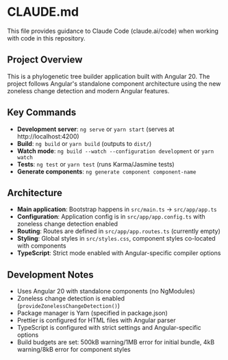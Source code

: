 # CLAUDE.md

This file provides guidance to Claude Code (claude.ai/code) when working with code in this repository.

## Project Overview

This is a phylogenetic tree builder application built with Angular 20. The project follows Angular's standalone component architecture using the new zoneless change detection and modern Angular features.

## Key Commands

- **Development server**: `ng serve` or `yarn start` (serves at http://localhost:4200)
- **Build**: `ng build` or `yarn build` (outputs to `dist/`)
- **Watch mode**: `ng build --watch --configuration development` or `yarn watch`
- **Tests**: `ng test` or `yarn test` (runs Karma/Jasmine tests)
- **Generate components**: `ng generate component component-name`

## Architecture

- **Main application**: Bootstrap happens in `src/main.ts` → `src/app/app.ts`
- **Configuration**: Application config is in `src/app/app.config.ts` with zoneless change detection enabled
- **Routing**: Routes are defined in `src/app/app.routes.ts` (currently empty)
- **Styling**: Global styles in `src/styles.css`, component styles co-located with components
- **TypeScript**: Strict mode enabled with Angular-specific compiler options

## Development Notes

- Uses Angular 20 with standalone components (no NgModules)
- Zoneless change detection is enabled (`provideZonelessChangeDetection()`)
- Package manager is Yarn (specified in package.json)
- Prettier is configured for HTML files with Angular parser
- TypeScript is configured with strict settings and Angular-specific options
- Build budgets are set: 500kB warning/1MB error for initial bundle, 4kB warning/8kB error for component styles